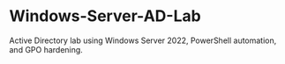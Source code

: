 # Windows-Server-AD-Lab
Active Directory lab using Windows Server 2022, PowerShell automation, and GPO hardening.
